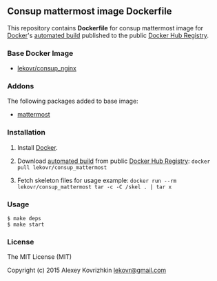 ## Consup mattermost image Dockerfile

This repository contains **Dockerfile** for consup mattermost image
for [Docker](https://www.docker.com/)'s [automated build](https://registry.hub.docker.com/u/lekovr/consup_mattermost/) 
published to the public [Docker Hub Registry](https://registry.hub.docker.com/).


### Base Docker Image

* [lekovr/consup_nginx](https://registry.hub.docker.com/u/lekovr/consup_nginx/)

### Addons

The following packages added to base image:

* [mattermost](http://www.mattermost.org/)

### Installation

1. Install [Docker](https://www.docker.com/).

2. Download [automated build](https://registry.hub.docker.com/u/lekovr/consup_mattermost/) from public
 [Docker Hub Registry](https://registry.hub.docker.com/): `docker pull lekovr/consup_mattermost`

3. Fetch skeleton files for usage example: `docker run --rm lekovr/consup_mattermost tar -c -C /skel . | tar x`

### Usage

```
$ make deps
$ make start
```

### License

The MIT License (MIT)

Copyright (c) 2015 Alexey Kovrizhkin lekovr@gmail.com
